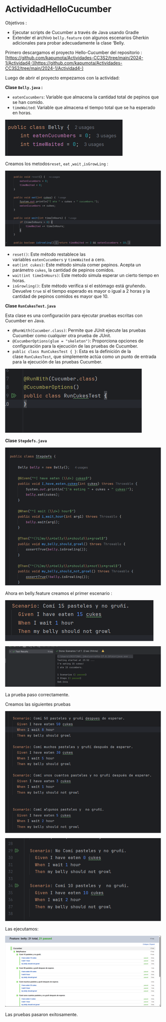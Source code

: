 # ActividadHelloCucumber

Objetivos :

- Ejecutar scripts de Cucumber a través de Java usando Gradle
- Extender el archivo `belly.feature`  con algunos escenarios Gherkin adicionales para probar adecuadamente la clase ‘Belly.

Primero descargamos el proyecto Hello-Cucumber del repositorio : 
 [https://github.com/kapumota/Actividades-CC3S2/tree/main/2024-1/Actividad4-](https://github.com/kapumota/Actividades-CC3S2/tree/main/2024-1/Actividad4-)

Luego de abrir el proyecto empezamos con la actividad: 

**Clase `Belly.java` :**

- `eatenCucumbers`: Variable que almacena la cantidad total de pepinos que se han comido.
- `timeWaited`: Variable que almacena el tiempo total que se ha esperado en horas.

![Untitled](images/Untitled.png)

Creamos los metodos`reset`, `eat` ,`wait` ,`isGrowLing` :

![Untitled](images/Untitled%201.png)

- `reset()`: Este método restablece las variables `eatenCucumbers` y `timeWaited` a cero.
- `eat(int cukes)`: Este método simula comer pepinos. Acepta un parámetro `cukes`, la cantidad de pepinos comidos.
- `wait(int timeInHours)`: Este metodo simula esperar un cierto tiempo en horas.
- `isGrowling()`: Este método verifica si el estómago está gruñendo. Devuelve `true` si el tiempo esperado es mayor o igual a 2 horas y la cantidad de pepinos comidos es mayor que 10.

**Clase `RunCukesTest.java`**

Esta clase es una configuración para ejecutar pruebas escritas con Cucumber en Java.

- `@RunWith(Cucumber.class)`: Permite que JUnit ejecute las pruebas Cucumber como cualquier otra prueba de JUnit.
- `@CucumberOptions(glue = "skeleton")`: Proporciona opciones de configuración para la ejecución de las pruebas de Cucumber.
- `public class RunCukesTest { }`: Esta es la definición de la clase `RunCukesTest`, que simplemente actúa como un punto de entrada para la ejecución de las pruebas Cucumber.

![Untitled](images/Untitled%202.png)

**Clase `Stepdefs.java`**

![Untitled](images/Untitled%203.png)

Ahora en belly.feature creamos el primer escenario : 

![Untitled](images/Untitled%204.png)

![Untitled](images/Untitled%205.png)

La prueba paso correctamente.

Creamos las siguientes pruebas

![Untitled](images/Untitled%206.png)

![Untitled](images/Untitled%207.png)

Las ejecutamos: 

![Untitled](images/Untitled%208.png)

Las pruebas pasaron exitosamente.